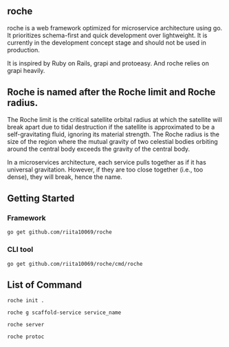 ## roche

roche is a web framework optimized for microservice architecture using go.
It prioritizes schema-first and quick development over lightweight.
It is currently in the development concept stage and should not be used in production.

It is inspired by Ruby on Rails, grapi and protoeasy.
And roche relies on grapi heavily.

## Roche is named after the Roche limit and Roche radius.

The Roche limit is the critical satellite orbital radius at which the satellite will break apart due to tidal destruction if the satellite is approximated to be a self-gravitating fluid, ignoring its material strength.
The Roche radius is the size of the region where the mutual gravity of two celestial bodies orbiting around the central body exceeds the gravity of the central body.

In a microservices architecture, each service pulls together as if it has universal gravitation. However, if they are too close together (i.e., too dense), they will break, hence the name.

## Getting Started

### Framework

`go get github.com/riita10069/roche`

### CLI tool

`go get github.com/riita10069/roche/cmd/roche`


## List of Command

`roche init .`

`roche g scaffold-service service_name`

`roche server`

`roche protoc`


